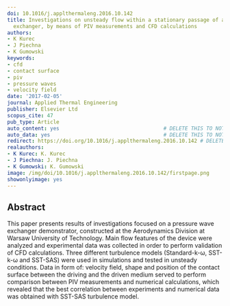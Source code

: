 ```yaml
---
doi: 10.1016/j.applthermaleng.2016.10.142
title: Investigations on unsteady flow within a stationary passage of a pressure wave
  exchanger, by means of PIV measurements and CFD calculations
authors:
- K Kurec
- J Piechna
- K Gumowski
keywords:
- cfd
- contact surface
- piv
- pressure waves
- velocity field
date: '2017-02-05'
journal: Applied Thermal Engineering
publisher: Elsevier Ltd
scopus_cite: 47
pub_type: Article
auto_content: yes                                  # DELETE THIS TO NOT AUTO GENERATE CONTENT
auto_data: yes                                     # DELETE THIS TO NOT AUTO GENERATE METADATA
redirect: https://doi.org/10.1016/j.applthermaleng.2016.10.142 # DELETE THIS TO NOT REDIRECT
realauthors:
- K Kurec: K. Kurec
- J Piechna: J. Piechna
- K Gumowski: K. Gumowski
image: /img/doi/10.1016/j.applthermaleng.2016.10.142/firstpage.png
showonlyimage: yes
---
```



## Abstract
This paper presents results of investigations focused on a pressure wave exchanger demonstrator, constructed at the Aerodynamics Division at Warsaw University of Technology. Main flow features of the device were analyzed and experimental data was collected in order to perform validation of CFD calculations. Three different turbulence models (Standard-k-ω, SST-k-ω and SST-SAS) were used in simulations and tested in unsteady conditions. Data in form of: velocity field, shape and position of the contact surface between the driving and the driven medium served to perform comparison between PIV measurements and numerical calculations, which revealed that the best correlation between experiments and numerical data was obtained with SST-SAS turbulence model.
